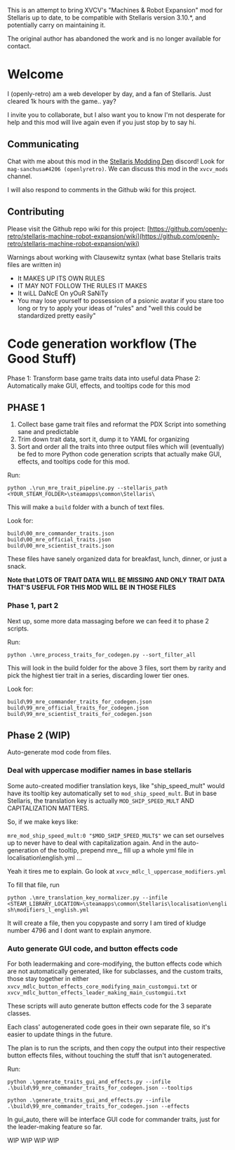 This is an attempt to bring XVCV's "Machines & Robot Expansion" mod for Stellaris up to date, to be compatible with Stellaris version 3.10.*, and potentially carry on maintaining it.

The original author has abandoned the work and is no longer available for contact.

# Welcome

I (openly-retro) am a web developer by day, and a fan of Stellaris. Just cleared 1k hours with the game.. yay?

I invite you to collaborate, but I also want you to know I'm not desperate for help and this mod will live again even if you just stop by to say hi.

## Communicating

Chat with me about this mod in the [Stellaris Modding Den](https://discord.gg/vKwNs93g ) discord! Look for `mag-sanchusa#4206 (openlyretro)`. We can discuss this mod in the `xvcv_mods` channel.

I will also respond to comments in the Github wiki for this project.

## Contributing

Please visit the Github repo wiki for this project: [https://github.com/openly-retro/stellaris-machine-robot-expansion/wiki](https://github.com/openly-retro/stellaris-machine-robot-expansion/wiki)

Warnings about working with Clausewitz syntax (what base Stellaris traits files are written in)

- It MAKES UP ITS OWN RULES
- IT MAY NOT FOLLOW THE RULES IT MAKES
- It wiLL DaNcE On yOuR SaNiTy
- You may lose yourself to possession of a psionic avatar if you stare too long or try to apply your ideas of "rules" and "well this could be standardized pretty easily"



# Code generation workflow (The Good Stuff)

Phase 1: Transform base game traits data into useful data
Phase 2: Automatically make GUI, effects, and tooltips code for this mod

## PHASE 1

1. Collect base game trait files and reformat the PDX Script into something sane and predictable
2. Trim down trait data, sort it, dump it to YAML for organizing
3. Sort and order all the traits into three output files which will (eventually) be fed to more Python code generation scripts that actually make GUI, effects, and tooltips code for this mod.

Run:

`python .\run_mre_trait_pipeline.py --stellaris_path <YOUR_STEAM_FOLDER>\steamapps\common\Stellaris\`

This will make a `build` folder with a bunch of text files.

Look for:

    build\00_mre_commander_traits.json
    build\00_mre_official_traits.json
    build\00_mre_scientist_traits.json

These files have sanely organized data for breakfast, lunch, dinner, or just a snack.

**Note that LOTS OF TRAIT DATA WILL BE MISSING AND ONLY TRAIT DATA THAT'S USEFUL FOR THIS MOD WILL BE IN THOSE FILES**

### Phase 1, part 2

Next up, some more data massaging before we can feed it to phase 2 scripts.

Run:

`python .\mre_process_traits_for_codegen.py --sort_filter_all`

This will look in the build folder for the above 3 files, sort them by rarity and pick the highest tier trait in a series, discarding lower tier ones.

Look for:

    build\99_mre_commander_traits_for_codegen.json
    build\99_mre_official_traits_for_codegen.json
    build\99_mre_scientist_traits_for_codegen.json

## Phase 2 (WIP)

Auto-generate mod code from files.

### Deal with uppercase modifier names in base stellaris

Some auto-created modifier translation keys, like "ship_speed_mult" would have its tooltip key automatically set to `mod_ship_speed_mult`. But in base Stellaris, the translation key is actually `MOD_SHIP_SPEED_MULT` AND CAPITALIZATION MATTERS.

So, if we make keys like:

`mre_mod_ship_speed_mult:0 "$MOD_SHIP_SPEED_MULT$"` we can set ourselves up to never have to deal with capitalization again. And in the auto-generation of the tooltip, prepend mre_, fill up a whole yml file in localisation\english.yml ...

Yeah it tires me to explain. Go look at `xvcv_mdlc_l_uppercase_modifiers.yml`

To fill that file, run

`python .\mre_translation_key_normalizer.py --infile <STEAM_LIBRARY_LOCATION>\steamapps\common\Stellaris\localisation\english\modifiers_l_english.yml`

It will create a file, then you copypaste and sorry I am tired of kludge number 4796 and I dont want to explain anymore.

### Auto generate GUI code, and button effects code

For both leadermaking and core-modifying, the button effects code which are not automatically generated, like for subclasses, and the custom traits, those stay together in either `xvcv_mdlc_button_effects_core_modifying_main_customgui.txt` or `xvcv_mdlc_button_effects_leader_making_main_customgui.txt`

These scripts will auto generate button effects code for the 3 separate classes.

Each class' autogenerated code goes in their own separate file, so it's easier to update things in the future.

The plan is to run the scripts, and then copy the output into their respective button effects files, without touching the stuff that isn't autogenerated.

Run: 

`python .\generate_traits_gui_and_effects.py --infile .\build\99_mre_commander_traits_for_codegen.json --tooltips`

`python .\generate_traits_gui_and_effects.py --infile .\build\99_mre_commander_traits_for_codegen.json --effects`

In gui_auto, there will be interface GUI code for commander traits, just for the leader-making feature so far. 

WIP WIP WIP WIP
